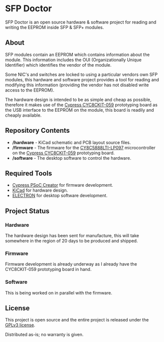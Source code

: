 # SFP Doctor
SFP Doctor is an open source hardware &amp; software project for reading and writing the EEPROM inside SFP &amp; SFP+ modules.

## About

SFP modules contain an EEPROM which contains information about the module.  This information includes the OUI (Organizationally Unique Identifier) which identifies the vendor of the module.

Some NIC's and switches are locked to using a particular vendors own SFP modules, this hardware and software project provides a tool for reading and modifying this information (providing the vendor has not disabled write access to the EEPROM).

The hardware design is intended to be as simple and cheap as possible, therefore it makes use of the [Cypress CYC8CKIT-059](https://www.cypress.com/documentation/development-kitsboards/cy8ckit-059-psoc-5lp-prototyping-kit-onboard-programmer-and) prototyping board as the USB interface to the EEPROM on the module, this board is readily and cheaply available.

## Repository Contents

* **/hardware** - KiCad schematic and PCB layout source files.
* **/firmware** - The firmware for the [CY8C5888LTI-LP097](https://www.cypress.com/part/cy8c5888lti-lp097) microcontroller on the [Cypress CYC8CKIT-059](https://www.cypress.com/documentation/development-kitsboards/cy8ckit-059-psoc-5lp-prototyping-kit-onboard-programmer-and) prototyping board.
* **/software** - The desktop software to control the hardware.

## Required Tools

* [Cypress PSoC Creator](https://www.cypress.com/products/psoc-creator-integrated-design-environment-ide) for firmware development.
* [KiCad](http://kicad-pcb.org/) for hardware design.
* [ELECTRON](https://electronjs.org/) for desktop software development.

## Project Status

### Hardware

The hardware design has been sent for manufacture, this will take somewhere in the region of 20 days to be produced and shipped.

### Firmware

Firmware development is already underway as I already have the CYC8CKIT-059 prototyping board in hand.

### Software

This is being worked on in parallel with the firmware.

## License

This project is open source and the entire project is released under the [GPLv3 license](https://www.gnu.org/licenses/gpl-3.0.en.html).

Distributed as-is; no warranty is given.